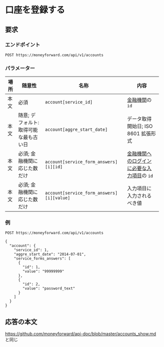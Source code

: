 # 口座を登録する

## 要求 

### エンドポイント

```
POST https://moneyforward.com/api/v1/accounts
```

### パラメーター

| 場所 | 随意性 | 名称 | 内容 |
| ---- | ---- | ---- | --- |
| 本文 | 必須 | `account[service_id]` | [金融機関](https://github.com/moneyforward/api-doc/blob/master/services_index.md)の `id` |
| 本文 | 随意; デフォルト: 取得可能な最も古い日 | `account[aggre_start_date]` | データ取得開始日; ISO 8601 拡張形式 |
| 本文 | 必須; 金融機関に応じた数だけ | `account[service_form_answers][i][id]` | [金融機関へのログインに必要な入力項目](https://github.com/moneyforward/api-doc/blob/master/services_show.md)の `id` |
| 本文 | 必須; 金融機関に応じた数だけ | `account[service_form_answers][i][value]` | 入力項目に入力されるべき値 |

### 例

```
POST https://moneyforward.com/api/v1/accounts

{
  "account": {
    "service_id": 1,
    "aggre_start_date": "2014-07-01",
    "service_forms_answers": [
      {
        "id": 1,
        "value": "99999999"
      },
      {
        "id": 2,
        "value": "password_text"
      }
    ]
  }
}
```

## 応答の本文

https://github.com/moneyforward/api-doc/blob/master/accounts_show.md と同じ
